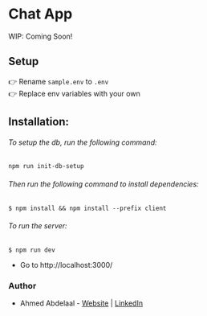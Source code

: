 # Chat App

WIP: Coming Soon!

## Setup

👉 Rename `sample.env` to `.env`  
👉 Replace env variables with your own

## Installation:

###### To setup the db, run the following command:

```shell
npm run init-db-setup
```

###### Then run the following command to install dependencies:

```shell
$ npm install && npm install --prefix client
```

###### To run the server:

```shell
$ npm run dev
```

- Go to http://localhost:3000/

### Author

- Ahmed Abdelaal - [Website](https://aa-dev.io/) | [LinkedIn](https://www.linkedin.com/in/ahmed-abdelaal-b0b26366/)
